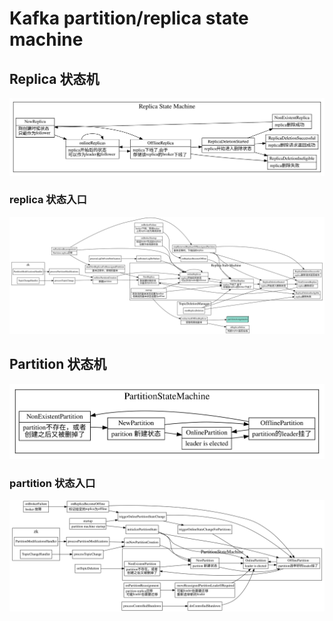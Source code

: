 # Kafka partition/replica state machine

## Replica 状态机

![replica state machine](./replica-statemachine.svg)

### replica 状态入口

![replica target state](./replica-target-state.svg)


## Partition 状态机

![partition_statemachine](./partition-statemachine.svg)

### partition 状态入口

![partition_target_state](./partition-target-state.svg)

